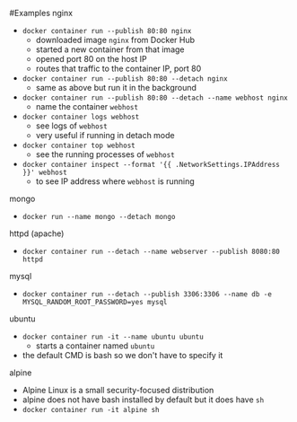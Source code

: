 #Examples
nginx
* `docker container run --publish 80:80 nginx`
  * downloaded image `nginx` from Docker Hub
  * started a new container from that image
  * opened port 80 on the host IP
  * routes that traffic to the container IP, port 80
* `docker container run --publish 80:80 --detach nginx`
  * same as above but run it in the background
* `docker container run --publish 80:80 --detach --name webhost nginx`
  * name the container `webhost`
* `docker container logs webhost`
  * see logs of `webhost`
  * very useful if running in detach mode
* `docker container top webhost`
  * see the running processes of `webhost`
* `docker container inspect --format '{{ .NetworkSettings.IPAddress }}' webhost`
  * to see IP address where `webhost` is running

mongo
* `docker run --name mongo --detach mongo`

httpd (apache)
* `docker container run --detach --name webserver --publish 8080:80 httpd`

mysql
* `docker container run --detach --publish 3306:3306 --name db -e MYSQL_RANDOM_ROOT_PASSWORD=yes mysql`

ubuntu
* `docker container run -it --name ubuntu ubuntu`
  * starts a container named `ubuntu`
* the default CMD is bash so we don't have to specify it

alpine
* Alpine Linux is a small security-focused distribution
* alpine does not have bash installed by default but it does have `sh`
* `docker container run -it alpine sh`
